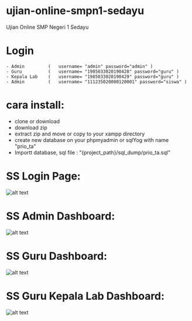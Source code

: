 # ujian-online-smpn1-sedayu
Ujian Online SMP  Negeri 1 Sedayu

# Login
    - Admin         (   username= "admin" password="admin" )
    - Guru          (   username= "1985033020190428" password="guru" )
    - Kepala Lab    (   username= "1985033020190429" password="guru" )
    - Admin         (   username= "111235020000120001" password="siswa" )

# cara install:
- clone or download
- download zip
- extract zip and move or copy to your xampp directory
- create new database on your phpmyadmin or sqlYog  with name "prio_ta"
- Importt database, sql file : "{project_path}/sql_dump/prio_ta.sql"

# SS Login Page:
![alt text](https://raw.githubusercontent.com/csynoers/ujian-online-smpn1-sedayu/master/login-page.png)

# SS Admin Dashboard:
![alt text](https://raw.githubusercontent.com/csynoers/ujian-online-smpn1-sedayu/master/admin-dashboard.png)

# SS Guru Dashboard:
![alt text](https://raw.githubusercontent.com/csynoers/ujian-online-smpn1-sedayu/master/guru-dashboard.png)

# SS Guru Kepala Lab Dashboard:
![alt text](https://raw.githubusercontent.com/csynoers/ujian-online-smpn1-sedayu/master/guru-kep-lab-dashboard.png)
